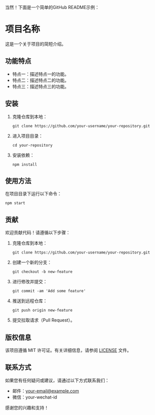 当然！下面是一个简单的GitHub README示例：

# 项目名称

这是一个关于项目的简短介绍。

## 功能特点

- 特点一：描述特点一的功能。
- 特点二：描述特点二的功能。
- 特点三：描述特点三的功能。

## 安装

1. 克隆仓库到本地：
   ```
   git clone https://github.com/your-username/your-repository.git
   ```

2. 进入项目目录：
   ```
   cd your-repository
   ```

3. 安装依赖：
   ```
   npm install
   ```

## 使用方法

在项目目录下运行以下命令：

```
npm start
```

## 贡献

欢迎贡献代码！请遵循以下步骤：

1. 克隆仓库到本地：
   ```
   git clone https://github.com/your-username/your-repository.git
   ```

2. 创建一个新的分支：
   ```
   git checkout -b new-feature
   ```

3. 进行修改并提交：
   ```
   git commit -am 'Add some feature'
   ```

4. 推送到远程仓库：
   ```
   git push origin new-feature
   ```

5. 提交拉取请求（Pull Request）。

## 版权信息

该项目遵循 MIT 许可证。有关详细信息，请参阅 [LICENSE](LICENSE) 文件。

## 联系方式

如果您有任何疑问或建议，请通过以下方式联系我们：

- 邮件：your-email@example.com
- 微信：your-wechat-id

感谢您的兴趣和支持！
